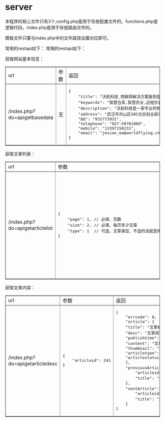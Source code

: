 # server
本程序的核心文件只有3个,config.php是用于存放配置文件的，functions.php是逻辑代码，index.php是用于存放路由文件的。

模板文件只要与index.php中的文件路径设置对应即可。

常用的restapi如下：
常用的restapi如下：

获取网站基本信息：
<table border="1">
<tr>
	<td>url</td>
	<td>参数</td>
	<td>返回</td>
</tr>
<tr>
	<td>/index.php?do=apigetbasedata</td>
	<td>无</td>
	<td>
<pre>{
    "title": "沃航科技_物联网解决方案服务提供商_沃航(武汉)科技股份有限公司",
    "keywords": "智慧仓库,智慧农业,远程抄表,无人网吧,智慧小区,远程监控,物联网,智能家居",
    "description": "沃航科技是一家专业的物联网公司，公司专注于物联网技术研发，lora，rfid等解决方案的实施，公司技术先进，是国内领先的物联网开发公司。",
    "address": "武汉市洪山区SBI光谷创业街9栋327室",
    "QQ": "932773931",
    "telephone": "027-59761089",
    "mobile": "13397158231",
    "email": "jevian_ma@worldflying.cn"
}</pre>
    </td>
</tr>
</table>

获取文章列表：
<table border="1">
<tr>
	<td>url</td>
	<td>参数</td>
	<td>返回</td>
</tr>
<tr>
	<td>/index.php?do=apigetarticlelist</td>
	<td>
<pre>{
    "page": 1, // 必填，页数
    "size": 2, // 必填，每页多少文章
    "type": 1  // 可选，文章类型，不选的话就是所有的文章类型都返回。
}</pre>
    </td>
	<td>
<pre>{
    "errcode": 0,
    "articlelist": [
    {
        "articleid": 241,
        "title": "一点一点学vart.x（八）",
        "thumbnail": "/uploads/article/2019/06/23/1561219573XKgG.png",
        "desc": "上一讲我们学习了vert.x如何操作redis，这一讲我们学习另一种vert.x操作redis的方法。两种方式调用相同的库，但是调用的函数不同，同学们注意对比。",
        "publishtime": "2019-06-22 23:52:19"
    },
    {
        "articleid": 240,
        "title": "一点一点学vart.x（七）二",
        "thumbnail": "/uploads/article/2019/06/22/1561190386ogp0.png",
        "desc": "这是我第一次对文章进行补充编写，主要是因为java8已经开始有了lambda表达式，并且vert.x也多次使用lambda表达式。因此对于redis的读写，我们将使用lamba重写一次。",
        "publishtime": "2019-06-22 15:50:35"
    }
    ],
    "totalcount": 241
}</pre>
    </td>
</tr>
</table>

获取文章内容：
<table border="1">
<tr>
	<td>url</td>
	<td>参数</td>
	<td>返回</td>
</tr>
<tr>
	<td>/index.php?do=apigetarticledesc</td>
	<td>
<pre>{
    "articleid": 241
}</pre>
    </td>
	<td>
<pre>{
    "errcode": 0,
    "article": {
    "title": "文章标题",
    "desc": "文章简介",
    "publishtime": "2019-06-22 23:52:19",
    "content": "文章内容",
    "thumbnail": "/uploads/article/2019/06/23/1561219573XKgG.png",
    "articletype": 1,
    "articlestatus": 1
    },
    "previousArticle": { // 上一篇文章
        "articleid": 240,
        "title": "一点一点学vart.x（一）"
    },
    "nextArticle": { // 下一篇文章
        "articleid": 0,
        "title": "文章不存在"
    }
}</pre>
    </td>
</tr>
</table>
